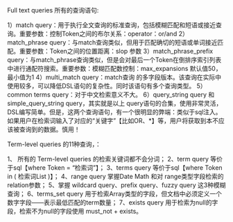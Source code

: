 Full text queries 所有的查询语句:

1）match query：用于执行全文查询的标准查询，包括模糊匹配和短语或接近查询。重要参数：控制Token之间的布尔关系：operator：or/and
2）match_phrase query：与match查询类似，但用于匹配确切的短语或单词接近匹配。重要参数：Token之间的位置距离：slop 参数
3）match_phrase_prefix query：与match_phrase查询类似，但是会对最后一个Token在倒排序索引列表中进行通配符搜索。重要参数：模糊匹配数控制：max_expansions 默认值50，最小值为1
4）multi_match query：match查询 的多字段版本。该查询在实际中使用较多，可以降低DSL语句的复杂性。同时该语句有多个查询类型。
5）common terms query：对于中文检索意义不大。
6）query_string query 和 simple_query_string query，其实就是以上 query语句的合集，使用非常灵活，DSL编写简单。但是，这两个查询语句，有一个很明显的弊端：类似于sql注入。如果用户在检索词输入了对应的“关键字”【比如OR、*】等，用户将获取到本不应该被查询到的数据。慎用！

Term-level queries 的11种查询，：

1、 所有的 Term-level queries 的检索关键词都不会分词；
2、term query 等价于sql【where Token = “检索词”】；
3、terms query 等价于sql【where Token in ( 检索词List )】；
4、range query 掌握Date Math 和对 range类型字段检索的 relation参数；
5、掌握 wildcard query、prefix query、fuzzy query 这3种模糊查询；
6、terms_set query 用于检索Array类型的字段，但文档中必须定义一个数字字段——表示最低匹配的term数量；
7、exists query 用于检索为null的字段，检索不为null的字段使用 must_not + exists。

